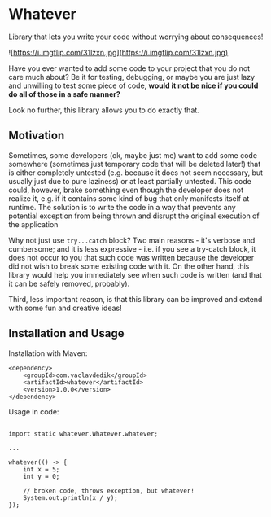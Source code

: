 # Whatever

Library that lets you write your code without worrying about consequences!

![https://i.imgflip.com/31lzxn.jpg](https://i.imgflip.com/31lzxn.jpg)

Have you ever wanted to add some code to your project that you do not care much about? Be it for testing, debugging, or maybe you are just lazy and unwilling to test some piece of code, **would it not be nice if you could do all of those in a safe manner?**

Look no further, this library allows you to do exactly that.

## Motivation

Sometimes, some developers (ok, maybe just me) want to add some code somewhere (sometimes just temporary code that will be deleted later!) that is either completely untested (e.g. because it does not seem necessary, but usually just due to pure laziness) or at least partially untested. This code could, however, brake something even though the developer does not realize it, e.g. if it contains some kind of bug that only manifests itself at runtime. The solution is to write the code in a way that prevents any potential exception from being thrown and disrupt the original execution of the application

Why not just use `try...catch` block? Two main reasons - it's verbose and cumbersome; and it is less expressive - i.e. if you see a try-catch block, it does not occur to you that such code was written because the developer did not wish to break some existing code with it. On the other hand, this library would help you immediately see when such code is written (and that it can be safely removed, probably). 

Third, less important reason, is that this library can be improved and extend with some fun and creative ideas!

## Installation and Usage

Installation with Maven:

```
<dependency>
    <groupId>com.vaclavdedik</groupId>
    <artifactId>whatever</artifactId>
    <version>1.0.0</version>
</dependency>
```

Usage in code:

```

import static whatever.Whatever.whatever;

...

whatever(() -> {
    int x = 5;
    int y = 0;
    
    // broken code, throws exception, but whatever!
    System.out.println(x / y);
});

```


